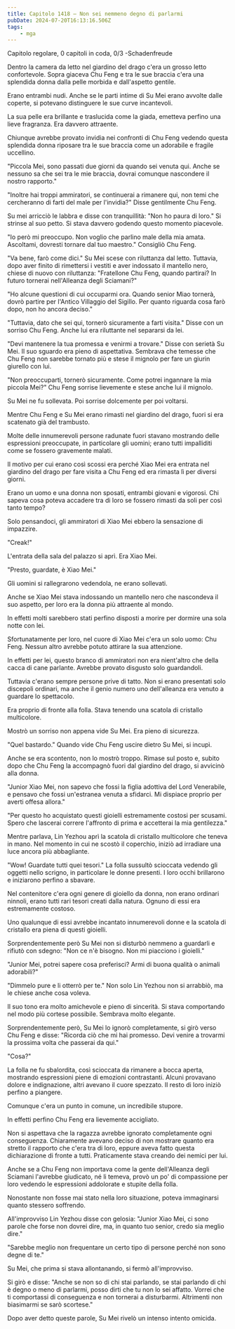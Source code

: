 ```yaml
---
title: Capitolo 1418 – Non sei nemmeno degno di parlarmi
pubDate: 2024-07-20T16:13:16.506Z
tags:
    - mga
---
```



Capitolo regolare,
0 capitoli in coda, 0/3
-Schadenfreude


Dentro la camera da letto nel giardino del drago c'era un grosso letto confortevole. Sopra giaceva Chu Feng e tra le sue braccia c'era una splendida donna dalla pelle morbida e dall'aspetto gentile.


Erano entrambi nudi. Anche se le parti intime di Su Mei erano avvolte dalle coperte, si potevano distinguere le sue curve incantevoli.


La sua pelle era brillante e traslucida come la giada, emetteva perfino una lieve fragranza. Era davvero attraente.


Chiunque avrebbe provato invidia nei confronti di Chu Feng vedendo questa splendida donna riposare tra le sue braccia come un adorabile e fragile uccellino.


"Piccola Mei, sono passati due giorni da quando sei venuta qui. Anche se nessuno sa che sei tra le mie braccia, dovrai comunque nascondere il nostro rapporto."


"Inoltre hai troppi ammiratori, se continuerai a rimanere qui, non temi che cercheranno di farti del male per l'invidia?" Disse gentilmente Chu Feng.


Su mei arricciò le labbra e disse con tranquillità: "Non ho paura di loro." Si strinse al suo petto. Si stava davvero godendo questo momento piacevole.


"Io però mi preoccupo. Non voglio che parlino male della mia amata. Ascoltami, dovresti tornare dal tuo maestro." Consigliò Chu Feng.


"Va bene, farò come dici." Su Mei scese con riluttanza dal letto. Tuttavia, dopo aver finito di rimettersi i vestiti e aver indossato il mantello nero, chiese di nuovo con riluttanza: "Fratellone Chu Feng, quando partirai? In futuro tornerai nell'Alleanza degli Sciamani?"


"Ho alcune questioni di cui occuparmi ora. Quando senior Miao tornerà, dovrò partire per l'Antico Villaggio del Sigillo. Per quanto riguarda cosa farò dopo, non ho ancora deciso."


"Tuttavia, dato che sei qui, tornerò sicuramente a farti visita." Disse con un sorriso Chu Feng. Anche lui era riluttante nel separarsi da lei.


"Devi mantenere la tua promessa e venirmi a trovare." Disse con serietà Su Mei. Il suo sguardo era pieno di aspettativa. Sembrava che temesse che Chu Feng non sarebbe tornato più e stese il mignolo per fare un giurin giurello con lui.


"Non preoccuparti, tornerò sicuramente. Come potrei ingannare la mia piccola Mei?" Chu Feng sorrise lievemente e stese anche lui il mignolo.


Su Mei ne fu sollevata. Poi sorrise dolcemente per poi voltarsi.


Mentre Chu Feng e Su Mei erano rimasti nel giardino del drago, fuori si era scatenato già del trambusto.


Molte delle innumerevoli persone radunate fuori stavano mostrando delle espressioni preoccupate, in particolare gli uomini; erano tutti impalliditi come se fossero gravemente malati.


Il motivo per cui erano così scossi era perché Xiao Mei era entrata nel giardino del drago per fare visita a Chu Feng ed era rimasta lì per diversi giorni.


Erano un uomo e una donna non sposati, entrambi giovani e vigorosi. Chi sapeva cosa poteva accadere tra di loro se fossero rimasti da soli per così tanto tempo?


Solo pensandoci, gli ammiratori di Xiao Mei ebbero la sensazione di impazzire.


"Creak!"


L'entrata della sala del palazzo si aprì. Era Xiao Mei.


"Presto, guardate, è Xiao Mei."


Gli uomini si rallegrarono vedendola, ne erano sollevati.


Anche se Xiao Mei stava indossando un mantello nero che nascondeva il suo aspetto, per loro era la donna più attraente al mondo.


In effetti molti sarebbero stati perfino disposti a morire per dormire una sola notte con lei.


Sfortunatamente per loro, nel cuore di Xiao Mei c'era un solo uomo: Chu Feng. Nessun altro avrebbe potuto attirare la sua attenzione.


In effetti per lei, questo branco di ammiratori non era nient'altro che della cacca di cane parlante. Avrebbe provato disgusto solo guardandoli.


Tuttavia c'erano sempre persone prive di tatto. Non si erano presentati solo discepoli ordinari, ma anche il genio numero uno dell'alleanza era venuto a guardare lo spettacolo.


Era proprio di fronte alla folla. Stava tenendo una scatola di cristallo multicolore.


Mostrò un sorriso non appena vide Su Mei. Era pieno di sicurezza.


"Quel bastardo." Quando vide Chu Feng uscire dietro Su Mei, si incupì.


Anche se era scontento, non lo mostrò troppo. Rimase sul posto e, subito dopo che Chu Feng la accompagnò fuori dal giardino del drago, si avvicinò alla donna.


"Junior Xiao Mei, non sapevo che fossi la figlia adottiva del Lord Venerabile, e pensavo che fossi un'estranea venuta a sfidarci. Mi dispiace proprio per averti offesa allora."


"Per questo ho acquistato questi gioielli estremamente costosi per scusami. Spero che lascerai correre l'affronto di prima e accetterai la mia gentilezza."


Mentre parlava, Lin Yezhou aprì la scatola di cristallo multicolore che teneva in mano. Nel momento in cui ne scostò il coperchio, iniziò ad irradiare una luce ancora più abbagliante.


"Wow! Guardate tutti quei tesori." La folla sussultò scioccata vedendo gli oggetti nello scrigno, in particolare le donne presenti. I loro occhi brillarono e iniziarono perfino a sbavare.


Nel contenitore c'era ogni genere di gioiello da donna, non erano ordinari ninnoli, erano tutti rari tesori creati dalla natura. Ognuno di essi era estremamente costoso.


Uno qualunque di essi avrebbe incantato innumerevoli donne e la scatola di cristallo era piena di questi gioielli.


Sorprendentemente però Su Mei non si disturbò nemmeno a guardarli e rifiutò con sdegno: "Non ce n'è bisogno. Non mi piacciono i gioielli."


"Junior Mei, potrei sapere cosa preferisci? Armi di buona qualità o animali adorabili?"


"Dimmelo pure e li otterrò per te." Non solo Lin Yezhou non si arrabbiò, ma le chiese anche cosa voleva.


Il suo tono era molto amichevole e pieno di sincerità. Si stava comportando nel modo più cortese possibile. Sembrava molto elegante.


Sorprendentemente però, Su Mei lo ignorò completamente, si girò verso Chu Feng e disse: "Ricorda ciò che mi hai promesso. Devi venire a trovarmi la prossima volta che passerai da qui."


"Cosa?"


La folla ne fu sbalordita, così scioccata da rimanere a bocca aperta, mostrando espressioni piene di emozioni contrastanti. Alcuni provavano dolore e indignazione, altri avevano il cuore spezzato. Il resto di loro iniziò perfino a piangere.


Comunque c'era un punto in comune, un incredibile stupore.


In effetti perfino Chu Feng era lievemente accigliato.


Non si aspettava che la ragazza avrebbe ignorato completamente ogni conseguenza. Chiaramente avevano deciso di non mostrare quanto era stretto il rapporto che c'era tra di loro, eppure aveva fatto questa dichiarazione di fronte a tutti. Praticamente stava creando dei nemici per lui.


Anche se a Chu Feng non importava come la gente dell'Alleanza degli Sciamani l'avrebbe giudicato, né li temeva, provò un po' di compassione per loro vedendo le espressioni addolorate e stupite della folla.


Nonostante non fosse mai stato nella loro situazione, poteva immaginarsi quanto stessero soffrendo.


All'improvviso Lin Yezhou disse con gelosia: "Junior Xiao Mei, ci sono parole che forse non dovrei dire, ma, in quanto tuo senior, credo sia meglio dire."


"Sarebbe meglio non frequentare un certo tipo di persone perché non sono degne di te."


Su Mei, che prima si stava allontanando, si fermò all'improvviso.


Si girò e disse: "Anche se non so di chi stai parlando, se stai parlando di chi è degno o meno di parlarmi, posso dirti che tu non lo sei affatto. Vorrei che ti comportassi di conseguenza e non tornerai a disturbarmi. Altrimenti non biasimarmi se sarò scortese."


Dopo aver detto queste parole, Su Mei rivelò un intenso intento omicida.
                                


                                



